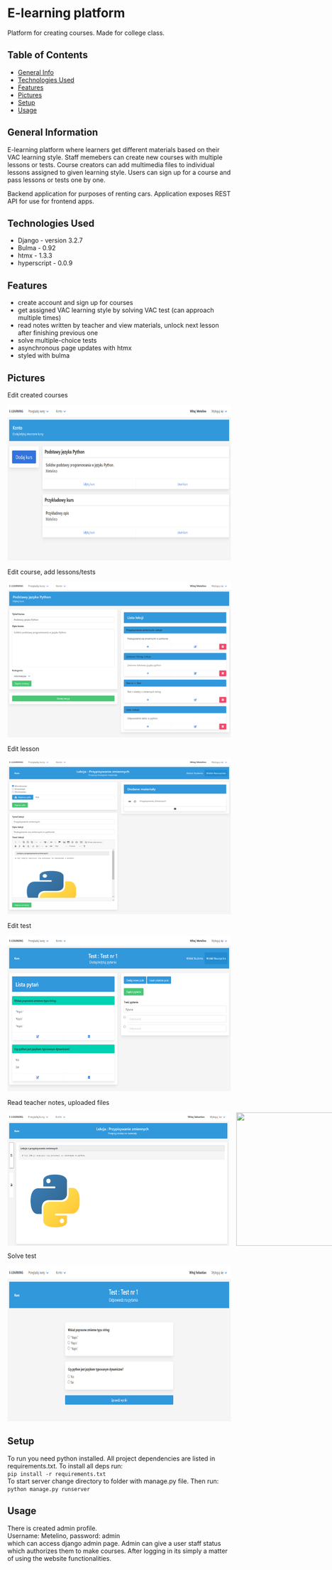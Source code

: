 # E-learning platform

Platform for creating courses. Made for college class.

## Table of Contents
* [General Info](#general-information)
* [Technologies Used](#technologies-used)
* [Features](#features)
* [Pictures](#pictures)
* [Setup](#setup)
* [Usage](#usage)

<!-- * [License](#license) -->

## General Information

E-learning platform where learners get different materials based on their VAC learning style.
Staff memebers can create new courses with multiple lessons or tests.
Course creators can add multimedia files to individual lessons assigned to given learning style. 
Users can sign up for a course and pass lessons or tests one by one.

Backend application for purposes of renting cars. 
Application exposes REST API for use for frontend apps. 

## Technologies Used

- Django - version 3.2.7
- Bulma - 0.92
- htmx - 1.3.3
- hyperscript - 0.0.9

## Features

- create account and sign up for courses
- get assigned VAC learning style by solving VAC test (can approach multiple times)
- read notes written by teacher and view materials, unlock next lesson after finishing previous one
- solve multiple-choice tests 
- asynchronous page updates with htmx
- styled with bulma

## Pictures
<p>Edit created courses</p>
<img src='./img/kursy_admin.png' width=600, height=350>
<p>Edit course, add lessons/tests</p>
<img src='./img/lekcje_admin.png' width=600, height=350>
<p>Edit lesson</p>
<img src='./img/edycja_lekcji.png' width=600, height=350>
<p>Edit test</p>
<img src='./img/test_edycja.png' width=600, height=350>
<p>Read teacher notes, uploaded files</p>
<div style='display:flex; flex-direction:row; gap:1rem'>
  <img src='./img/lekcja_tekst.png' width=500, height=300><img src='./img/lekcja_materiał.png' width=500, height=300>
</div>
<p>Solve test</p>
<img src='./img/test.png' width=600, height=350>

## Setup
To run you need python installed. All project dependencies are listed in requirements.txt.
To install all deps run:\
`pip install -r requirements.txt`\
To start server change directory to folder with manage.py file. Then run:\
`python manage.py runserver`

## Usage
There is created admin profile.\
Username: Metelino, password: admin\
which can access django admin page.
Admin can give a user staff status which authorizes them to make courses. 
After logging in its simply a matter of using the website functionalities.
